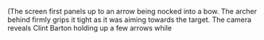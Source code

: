 (The screen first panels up to an arrow being nocked into a bow. The archer behind firmly grips it tight as it was aiming towards the target. The camera reveals Clint Barton holding up a few arrows while